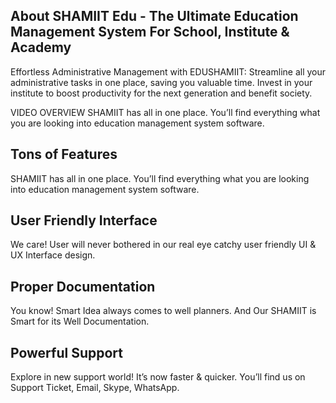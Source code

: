 ## About SHAMIIT Edu - The Ultimate Education Management System For School, Institute & Academy 

Effortless Administrative Management with EDUSHAMIIT: Streamline all your administrative tasks in one place, saving you valuable time. Invest in your institute to boost productivity for the next generation and benefit society.

VIDEO OVERVIEW 
SHAMIIT has all in one place. You’ll find everything what you are looking into education management system software.


## Tons of Features
SHAMIIT has all in one place. You’ll find everything what you are looking into education management system software.

## User Friendly Interface
We care! User will never bothered in our real eye catchy user friendly UI & UX Interface design. 

## Proper Documentation
You know! Smart Idea always comes to well planners. And Our SHAMIIT is Smart for its Well Documentation. 


## Powerful Support
Explore in new support world! It’s now faster & quicker. You’ll find us on Support Ticket, Email, Skype, WhatsApp.


